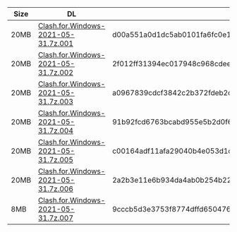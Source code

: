 |    Size   |     DL  | sha512sum |
|  ---  |  ---  |  ---  |
| 20MB | [Clash.for.Windows-2021-05-31.7z.001](https://cdn.jsdelivr.net/gh/appleians/cfw_intel@main/Clash.for.Windows-2021-05-31.7z.001) | d00a551a0d1dc5ab0101fa6fc0e1863f8cd6420308c1aacc295295fd959376daa880202f73e75ca9cfd1ebaeae6ad12d7fe5e4a54ff11caf8a5cc8957a782e8d |
| 20MB | [Clash.for.Windows-2021-05-31.7z.002](https://cdn.jsdelivr.net/gh/appleians/cfw_intel@main/Clash.for.Windows-2021-05-31.7z.002) | 2f012ff31394ec017948c968cdee300621dfc09f107d9ebdedbd115baecba6d7d0d195056e6e25a9cc9c22614fc495e276204e8181ca3ba17d96671aa938ca98 |
| 20MB | [Clash.for.Windows-2021-05-31.7z.003](https://cdn.jsdelivr.net/gh/appleians/cfw_intel@main/Clash.for.Windows-2021-05-31.7z.003) | a0967839cdcf3842c2b372fdeb2cf5de6e483560f4342cb968d4c3cb3569902b42713318d307c730e560747a32aeee73441188a1d5e4b1a5ddb452b82652efbd |
| 20MB | [Clash.for.Windows-2021-05-31.7z.004](https://cdn.jsdelivr.net/gh/appleians/cfw_intel@main/Clash.for.Windows-2021-05-31.7z.004) | 91b92fcd6763bcabd955e5b2d0f6f91bfe7ce038c5d72c1dfc74772faad6e2eb7d06654897474ec03034fff7263867fda935187ab04d8f78eecb091c021e9493 |
| 20MB | [Clash.for.Windows-2021-05-31.7z.005](https://cdn.jsdelivr.net/gh/appleians/cfw_intel@main/Clash.for.Windows-2021-05-31.7z.005) | c00164adf11afa29040b4e053d1c514adfddd25efe040388b2f2f3107ca7ace9f1275dbccab1ab6289cc0f18eec650c7434050448145af96ceb4eb80c723e2fa |
| 20MB | [Clash.for.Windows-2021-05-31.7z.006](https://cdn.jsdelivr.net/gh/appleians/cfw_intel@main/Clash.for.Windows-2021-05-31.7z.006) | 2a2b3e11e6b934da4ab0b254b22d7695bfa332c2ca90b7fc53e629bf7e3d62a30c733304c4fcd68bfb663d89b49a931b71432d46c9680015d9d602d98c7a4e05 |
| 8MB | [Clash.for.Windows-2021-05-31.7z.007](https://cdn.jsdelivr.net/gh/appleians/cfw_intel@main/Clash.for.Windows-2021-05-31.7z.007) | 9cccb5d3e3753f8774dffd650476c44f4e70ab3bc6386ea401c0db51f8f61bee393fb9cd34e2ad161f83f47ce13f8622f95a40cb8bd2045e8316d6f23cc1c66a |
